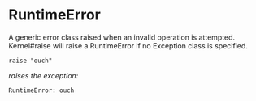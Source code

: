 # RuntimeError

A generic error class raised when an invalid operation is attempted.
Kernel#raise will raise a RuntimeError if no Exception class is specified.

    raise "ouch"

*raises the exception:*

    RuntimeError: ouch
